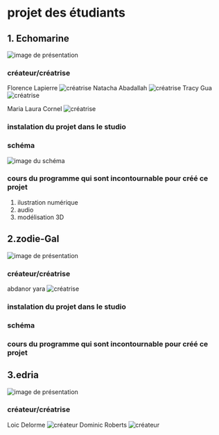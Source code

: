 # projet des étudiants 

## 1. Echomarine

![image de présentation](media/banniere.png)


### créateur/créatrise

Florence Lapierre 
![créatrise](media/Florence.png)
Natacha Abadallah
![créatrise](media/natacha.png)
Tracy Gua
![créatrise](media/C.png)

Maria Laura Cornel
![créatrise](media/Maria.png)
### instalation du projet dans le studio


### schéma
![image du schéma](media/shema.png)
### cours du programme qui sont incontournable pour créé ce projet
1. ilustration numérique 
2. audio
3. modélisation 3D

## 2.zodie-Gal
![image de présentation](media/zodiadiegal-banniere.png)

### créateur/créatrise 
 abdanor yara
![créatrise](media/abdanor_yara_etudiant.png)
### instalation du projet dans le studio
### schéma
### cours du programme qui sont incontournable pour créé ce projet


## 3.edria

![image de présentation](media/visualisation.png)

### créateur/créatrise
Loic Delorme
![créateur](media/loic.png)
Dominic Roberts
![créateur](media/dom.png)
